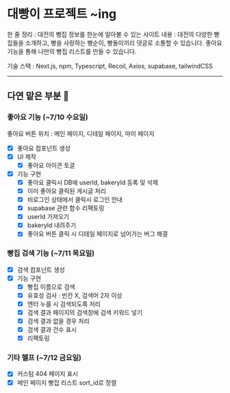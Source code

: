 # 대빵이 프로젝트 ~ing

한 줄 정리 : 대전의 빵집 정보를 한눈에 알아볼 수 있는 사이트
내용 : 대전의 다양한 빵집들을 소개하고, 빵을 사랑하는 빵순이, 빵돌이끼리 댓글로 소통할 수 있습니다. 좋아요 기능을 통해 나만의 빵집 리스트를 만들 수 있습니다.

기술 스택 : Next.js, npm, Typescript, Recoil, Axios, supabase, tailwindCSS

---

## 다연 맡은 부분 💪

### 좋아요 기능 (~7/10 수요일)

좋아요 버튼 위치 : 메인 페이지, 디테일 페이지, 마이 페이지

- [x] 좋아요 컴포넌트 생성
- [x] UI 제작
  - [x] 좋아요 아이콘 토글
- [x] 기능 구현
  - [x] 좋아요 클릭시 DB에 userId, bakeryId 등록 및 삭제
  - [x] 이미 좋아요 클릭된 게시글 처리
  - [x] 비로그인 상태에서 클릭시 로그인 안내
  - [x] supabase 관련 함수 리팩토링
  - [x] userId 가져오기
  - [x] bakeryId 내려주기
  - [x] 좋아요 버튼 클릭 시 디테일 페이지로 넘어가는 버그 해결

### 빵집 검색 기능 (~7/11 목요일)

- [x] 검색 컴포넌트 생성
- [x] 기능 구현
  - [x] 빵집 이름으로 검색
  - [x] 유효성 검사 : 빈칸 X, 검색어 2자 이상
  - [x] 엔터 누를 시 검색되도록 처리
  - [x] 검색 결과 페이지의 검색창에 검색 키워드 넣기
  - [x] 검색 결과 없을 경우 처리
  - [x] 검색 결과 건수 표시
  - [x] 리팩토링

### 기타 헬프 (~7/12 금요일)

- [x] 커스텀 404 페이지 표시
- [x] 메인 페이지 빵집 리스트 sort_id로 정렬
